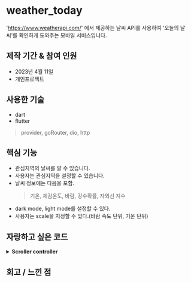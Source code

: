 # weather_today

'https://www.weatherapi.com/' 에서 제공하는 날씨 API를 사용하여 '오늘의 날씨'를 확인하게 도와주는 모바일 서비스입니다.

## 제작 기간 & 참여 인원
- 2023년 4월 11일
- 개인프로젝트

## 사용한 기술
- dart
- flutter
> provider, goRouter, dio, http

## 핵심 기능 
- 관심지역의 날씨를 알 수 있습니다.
- 사용자는 관심지역을 설정할 수 있습니다.
- 날씨 정보에는 다음을 포함.
  > 기온, 체감온도, 바람, 강수확률, 자외선 지수 
- dark mode, light mode를 설정할 수 있다.
- 사용자는 scale을 지정할 수 있다.(바람 속도 단위, 기온 단위)

## 자랑하고 싶은 코드
<details><summary><b>Scroller controller</b></summary>
</details>

## 회고 / 느낀 점

